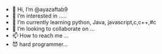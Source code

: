 - 👋 Hi, I’m @ayazaftab9
- 👀 I’m interested in .....
- 🌱 I’m currently learning python, Java, javascript,c,c++,#c
- 💞️ I’m looking to collaborate on ...
- 📫 How to reach me ...
- 😈 hard programmer...
<!---
ayazaftab9/ayazaftab9 is a ✨ special ✨ repository because its `README.md` (this file) appears on your GitHub profile.
You can click the Preview link to take a look at your changes.
--->
